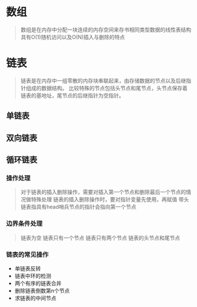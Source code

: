 # 数组
> 数组是在内存中分配一块连续的内存空间来存书相同类型数据的线性表结构
> 具有O(1)随机访问以及O(N)插入与删除的特点
# 链表
> 链表是在内存中一组零散的内存块串联起来，由存储数据的节点以及后继指针组成的数据结构。
比较特殊的节点包括头节点和尾节点，头节点保存着链表的基地址，尾节点的后继指针为空指针。
## 单链表
## 双向链表
## 循环链表

### 操作处理
> 对于链表的插入删除操作，需要对插入第一个节点和删除最后一个节点的情况做特殊处理
> 链表的插入删除操作时，要对指针变量先使用，再赋值
> 带头链表指具有head哨兵节点的指针会指向第一个节点

### 边界条件处理
> 链表为空
> 链表只有一个节点
> 链表只有两个节点
> 链表的头节点和尾节点

### 链表的常见操作
- 单链表反转
- 链表中环的检测
- 两个有序的链表合并
- 删除链表倒数第n个节点
- 求链表的中间节点
